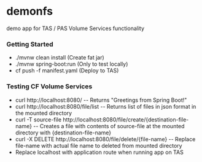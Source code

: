 # demonfs
demo app for TAS / PAS Volume Services functionality

### Getting Started

* ./mvnw clean install (Create fat jar)
* ./mvnw spring-boot:run (Only to test locally)
* cf push -f manifest.yaml (Deploy to TAS)

### Testing CF Volume Services


* curl http://localhost:8080/ -- Returns "Greetings from Spring Boot!"
* curl http://localhost:8080/file/list -- Returns list of files in json format in the mounted directory
* curl -T source-file http://localhost:8080/file/create/{destination-file-name} -- Creates a file with contents of source-file at the mounted directory with {destination-file-name}
* curl -X DELETE http://localhost:8080/file/delete/{file-name} -- Replace file-name with actual file name to deleted from mounted directory
* Replace localhost with application route when running app on TAS

